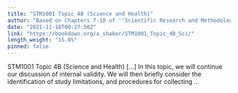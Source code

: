 ```yaml
---
title: "STM1001 Topic 4B (Science and Health)"
author: "Based on Chapters 7-10 of ''Scientific Research and Methodology'' by Peter K. Dunn (Dunn 2021)"
date: "2021-11-18T00:27:50Z"
link: "https://bookdown.org/a_shaker/STM1001_Topic_4B_Sci/"
length_weight: "15.8%"
pinned: false
---
```


STM1001 Topic 4B (Science and Health) [...] In this topic, we will continue our discussion of internal validity. We will then briefly consider the identification of study limitations, and procedures for collecting ...
